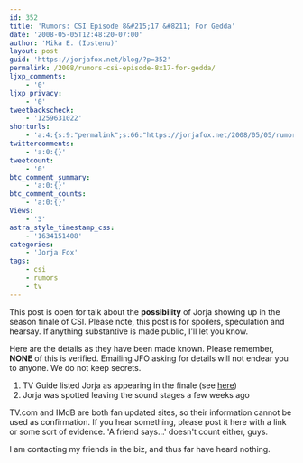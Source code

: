 ```yaml
---
id: 352
title: 'Rumors: CSI Episode 8&#215;17 &#8211; For Gedda'
date: '2008-05-05T12:48:20-07:00'
author: 'Mika E. (Ipstenu)'
layout: post
guid: 'https://jorjafox.net/blog/?p=352'
permalink: /2008/rumors-csi-episode-8x17-for-gedda/
ljxp_comments:
    - '0'
ljxp_privacy:
    - '0'
tweetbackscheck:
    - '1259631022'
shorturls:
    - 'a:4:{s:9:"permalink";s:66:"https://jorjafox.net/2008/05/05/rumors-csi-episode-8x17-for-gedda/";s:7:"tinyurl";s:25:"http://tinyurl.com/ned84j";s:4:"isgd";s:18:"http://is.gd/536HQ";s:5:"bitly";s:20:"http://bit.ly/76YAd5";}'
twittercomments:
    - 'a:0:{}'
tweetcount:
    - '0'
btc_comment_summary:
    - 'a:0:{}'
btc_comment_counts:
    - 'a:0:{}'
Views:
    - '3'
astra_style_timestamp_css:
    - '1634151408'
categories:
    - 'Jorja Fox'
tags:
    - csi
    - rumors
    - tv
---
```


This post is open for talk about the <b>possibility</b> of Jorja showing up in the season finale of CSI.  Please note, this post is for spoilers, speculation and hearsay.  If anything substantive is made public, I'll let you know.<!--more-->

Here are the details as they have been made known.  Please remember, <b>NONE</b> of this is verified.  Emailing JFO asking for details will not endear you to anyone. We do not keep secrets.

<ol>
	<li>TV Guide listed Jorja as appearing in the finale (see <a href="http://www.tvguide.com/celebrities/jorja-fox/tv-listings/190228">here</a>)</li>
	<li>Jorja was spotted leaving the sound stages a few weeks ago</li>
</ol>

TV.com and IMdB are both fan updated sites, so their information cannot be used as confirmation.  If you hear something, please post it here with a link or some sort of evidence.  'A friend says...' doesn't count either, guys.

I am contacting my friends in the biz, and thus far have heard nothing.